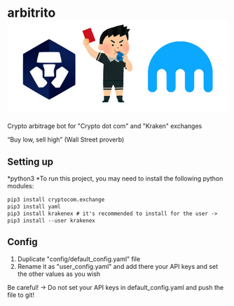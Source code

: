 # arbitrito ![Alt text](other/readme_header.png?raw=true "Title")
Crypto arbitrage bot for "Crypto dot com" and "Kraken" exchanges

“Buy low, sell high” (Wall Street proverb)

## Setting up

*python3
*To run this project, you may need to install the following python modules:

```
pip3 install cryptocom.exchange
pip3 install yaml
pip3 install krakenex # it's recommended to install for the user -> pip3 install --user krakenex
```

## Config

1. Duplicate "config/default_config.yaml" file
2. Rename it as "user_config.yaml" and add there your API keys and set the other values as you wish

Be careful! -> Do not set your API keys in default_config.yaml and push the file to git!

